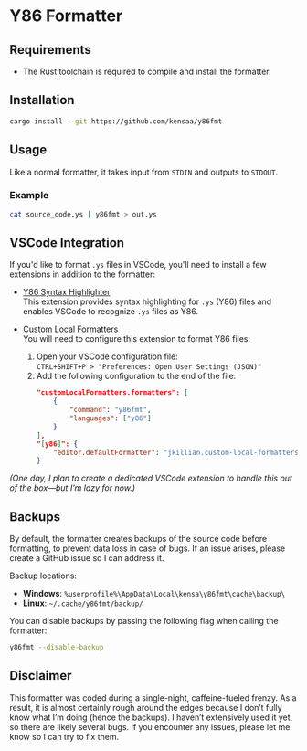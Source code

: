 # Y86 Formatter

## Requirements
- The Rust toolchain is required to compile and install the formatter.

## Installation
```bash
cargo install --git https://github.com/kensaa/y86fmt
```

## Usage
Like a normal formatter, it takes input from `STDIN` and outputs to `STDOUT`.

### Example
```bash
cat source_code.ys | y86fmt > out.ys
```

## VSCode Integration
If you'd like to format `.ys` files in VSCode, you'll need to install a few extensions in addition to the formatter:

- [Y86 Syntax Highlighter](https://marketplace.visualstudio.com/items?itemName=abhinavk99.y86-vscode)  
  This extension provides syntax highlighting for `.ys` (Y86) files and enables VSCode to recognize `.ys` files as Y86.

- [Custom Local Formatters](https://marketplace.visualstudio.com/items?itemName=jkillian.custom-local-formatters)  
  You will need to configure this extension to format Y86 files:
  
  1. Open your VSCode configuration file:  
     `CTRL+SHIFT+P > "Preferences: Open User Settings (JSON)"`
  2. Add the following configuration to the end of the file:
     ```json
     "customLocalFormatters.formatters": [
         {
             "command": "y86fmt",
             "languages": ["y86"]
         }
     ],
     "[y86]": {
         "editor.defaultFormatter": "jkillian.custom-local-formatters"
     }
     ```

*(One day, I plan to create a dedicated VSCode extension to handle this out of the box—but I’m lazy for now.)*

## Backups
By default, the formatter creates backups of the source code before formatting, to prevent data loss in case of bugs. If an issue arises, please create a GitHub issue so I can address it.

Backup locations:  
- **Windows**: `%userprofile%\AppData\Local\kensa\y86fmt\cache\backup\`  
- **Linux**: `~/.cache/y86fmt/backup/`

You can disable backups by passing the following flag when calling the formatter:
```bash
y86fmt --disable-backup
```

## Disclaimer
This formatter was coded during a single-night, caffeine-fueled frenzy. As a result, it is almost certainly rough around the edges because I don’t fully know what I’m doing (hence the backups). I haven’t extensively used it yet, so there are likely several bugs. If you encounter any issues, please let me know so I can try to fix them.
